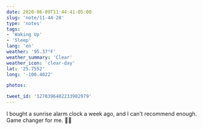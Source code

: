 ```yaml
---
date: 2020-06-09T11:44:41-05:00
slug: 'note/11-44-28'
type: 'notes'
tags:
- 'Waking Up'
- 'Sleep'
lang: 'en'
weather: '95.37°F'
weather_summary: 'Clear'
weather_icon: 'clear-day'
lat: '25.7552'
long: '-100.4022'

photos:

tweet_id: '1270396402233982979'
---
```

I bought a sunrise alarm clock a week ago, and I can't recommend enough. Game changer for me. 🙌🏼  